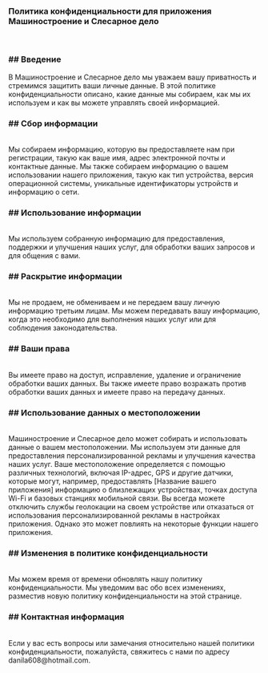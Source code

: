<h3>Политика конфиденциальности для приложения Машиностроение и Слесарное дело</h3>
<br>
<h3>## Введение</h3>
В Машиностроение и Слесарное дело мы уважаем вашу приватность и стремимся защитить ваши личные данные. В этой политике конфиденциальности описано, какие данные мы собираем, как мы их используем и как вы можете управлять своей информацией.<br>
<h3>## Сбор информации</h3><br>
Мы собираем информацию, которую вы предоставляете нам при регистрации, такую как ваше имя, адрес электронной почты и контактные данные. Мы также собираем информацию о вашем использовании нашего приложения, такую как тип устройства, версия операционной системы, уникальные идентификаторы устройств и информацию о сети.
<h3>## Использование информации</h3><br>
Мы используем собранную информацию для предоставления, поддержки и улучшения наших услуг, для обработки ваших запросов и для общения с вами.
<h3>## Раскрытие информации</h3><br>
Мы не продаем, не обмениваем и не передаем вашу личную информацию третьим лицам. Мы можем передавать вашу информацию, когда это необходимо для выполнения наших услуг или для соблюдения законодательства.
<h3>## Ваши права</h3><br>
Вы имеете право на доступ, исправление, удаление и ограничение обработки ваших данных. Вы также имеете право возражать против обработки ваших данных и имеете право на передачу данных.
<h3>## Использование данных о местоположении</h3><br>
Машиностроение и Слесарное дело может собирать и использовать данные о вашем местоположении. Мы используем эти данные для предоставления персонализированной рекламы и улучшения качества наших услуг. Ваше местоположение определяется с помощью различных технологий, включая IP-адрес, GPS и другие датчики, которые могут, например, предоставлять [Название вашего приложения] информацию о близлежащих устройствах, точках доступа Wi-Fi и базовых станциях мобильной связи.
Вы всегда можете отключить службы геолокации на своем устройстве или отказаться от использования персонализированной рекламы в настройках приложения. Однако это может повлиять на некоторые функции нашего приложения.
<h3>## Изменения в политике конфиденциальности</h3><br>
Мы можем время от времени обновлять нашу политику конфиденциальности. Мы уведомим вас обо всех изменениях, разместив новую политику конфиденциальности на этой странице.
<h3>## Контактная информация</h3><br>
Если у вас есть вопросы или замечания относительно нашей политики конфиденциальности, пожалуйста, свяжитесь с нами по адресу danila608@hotmail.com.
